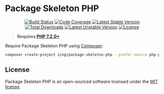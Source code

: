 # Package Skeleton PHP
<p align="center">
<a href="https://github.com/zingimmick/package-skeleton-php/actions"><img src="https://github.com/zingimmick/package-skeleton-php/workflows/tests/badge.svg" alt="Build Status"></a>
<a href="https://codecov.io/gh/zingimmick/package-skeleton-php"><img src="https://codecov.io/gh/zingimmick/package-skeleton-php/branch/master/graph/badge.svg" alt="Code Coverage" /></a>
<a href="https://packagist.org/packages/zing/package-skeleton-php"><img src="https://poser.pugx.org/zing/package-skeleton-php/v/stable.svg" alt="Latest Stable Version"></a>
<a href="https://packagist.org/packages/zing/package-skeleton-php"><img src="https://poser.pugx.org/zing/package-skeleton-php/downloads" alt="Total Downloads"></a>
<a href="https://packagist.org/packages/zing/package-skeleton-php"><img src="https://poser.pugx.org/zing/package-skeleton-php/v/unstable.svg" alt="Latest Unstable Version"></a>
<a href="https://packagist.org/packages/zing/package-skeleton-php"><img src="https://poser.pugx.org/zing/package-skeleton-php/license" alt="License"></a>
</p>

> **Requires [PHP 7.2.0+](https://php.net/releases/)**

Require Package Skeleton PHP using [Composer](https://getcomposer.org):

```bash
composer create-project zing/package-skeleton-php --prefer-source php-package
```

## License

Package Skeleton PHP is an open-sourced software licensed under the [MIT license](LICENSE).
